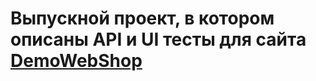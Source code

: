 # Выпускной проект, в котором описаны API и UI тесты для сайта [DemoWebShop](https://demowebshop.tricentis.com/)